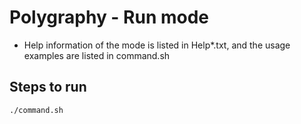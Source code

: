 # Polygraphy - Run mode

+ Help information of the mode is listed in Help*.txt, and the usage examples are listed in command.sh

## Steps to run

```shell
./command.sh
```
